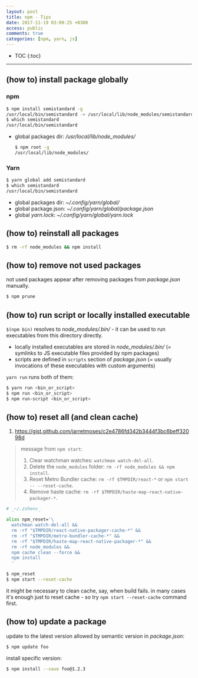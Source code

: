 ```yaml
---
layout: post
title: npm - Tips
date: 2017-11-19 03:09:25 +0300
access: public
comments: true
categories: [npm, yarn, js]
---
```


<!-- more -->

* TOC
{:toc}
<hr>

(how to) install package globally
---------------------------------

### npm

```sh
$ npm install semistandard -g
/usr/local/bin/semistandard -> /usr/local/lib/node_modules/semistandard/bin/cmd.js
$ which semistandard
/usr/local/bin/semistandard
```

- global packages dir: _/usr/local/lib/node_modules/_

  ```sh
  $ npm root -g
  /usr/local/lib/node_modules/
  ```

### Yarn

```sh
$ yarn global add semistandard
$ which semistandard
/usr/local/bin/semistandard
```

- global packages dir: _~/.config/yarn/global/_
- global package.json: _~/.config/yarn/global/package.json_
- global _yarn.lock_: _~/.config/yarn/global/yarn.lock_

(how to) reinstall all packages
-------------------------------

```sh
$ rm -rf node_modules && npm install
```

(how to) remove not used packages
---------------------------------

not used packages appear after removing packages from _package.json_ manually.

```sh
$ npm prune
```

(how to) run script or locally installed executable
---------------------------------------------------

`$(npm bin)` resolves to _node\_modules/.bin/_ - it can be used to run
executables from this directory directly.

- locally installed executables are stored in _node\_modules/.bin/_
  (= symlinks to JS executable files provided by npm packages)
- scripts are defined in `scripts` section of _package.json_
  (= usually invocations of these executables with custom arguments)

`yarn run` runs both of them:

```sh
$ yarn run <bin_or_script>
$ npm run <bin_or_script>
$ npm run-script <bin_or_script>
```

(how to) reset all (and clean cache)
------------------------------------

1. <https://gist.github.com/jarretmoses/c2e4786fd342b3444f3bc6beff32098d>

> message from `npm start`:
>
> 1. Clear watchman watches: `watchman watch-del-all`.
> 2. Delete the `node_modules` folder: `rm -rf node_modules && npm install`.
> 3. Reset Metro Bundler cache: `rm -rf $TMPDIR/react-*` or `npm start -- --reset-cache`.
> 4. Remove haste cache: `rm -rf $TMPDIR/haste-map-react-native-packager-*`.

```zsh
# _~/.zshenv_

alias npm_reset='\
  watchman watch-del-all &&
  rm -rf "$TMPDIR/react-native-packager-cache-*" &&
  rm -rf "$TMPDIR/metro-bundler-cache-*" &&
  rm -rf "$TMPDIR/haste-map-react-native-packager-*" &&
  rm -rf node_modules &&
  npm cache clean --force &&
  npm install
  '
```

```sh
$ npm_reset
$ npm start --reset-cache
```

it might be necessary to clean cache, say, when build fails. in many cases it's
enough just to reset cache - so try `npm start --reset-cache` command first.

(how to) update a package
-------------------------

update to the latest version allowed by semantic version in _package.json_:

```sh
$ npm update foo
```

install specific version:

```sh
$ npm install --save foo@1.2.3
```
